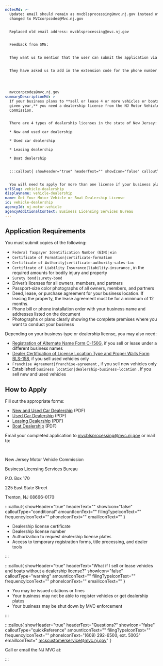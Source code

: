 ```yaml
---
notesMd: >-
  Update: email should remain as mvcblsprocessing@mvc.nj.gov instead of being
  changed to MVCcorpcodes@Mvc.nj.gov


  Replaced old email address: mvcblsprocessing@mvc.nj.gov 


  Feedback from SME:


  They want us to mention that the user can submit the application via email MVCCorpcodes@mvc.nj.gov, in addition to the physical mailing address


  They have asked us to add in the extension code for the phone number to make it easier for users to get through to a person (609) 292-6500 ext. 5003




  mvccorpcodes@mvc.nj.gov
summaryDescriptionMd: >
  If your business plans to **sell or lease 4 or more vehicles or boats in a
  given year,** you need a dealership license from the NJ Motor Vehicle
  Commission.


  There are 4 types of dealership licenses in the state of New Jersey:

  * New and used car dealership

  * Used car dealership

  * Leasing dealership

  * Boat dealership


  :::callout{ showHeader="true" headerText="" showIcon="false" calloutType="informational" amountIconText="" filingTypeIconText="" frequencyIconText="" phoneIconText="" emailIconText="" }


  You will need to apply for more than one license if your business plans to both sell and lease vehicles or boats.
urlSlug: vehicle-dealership
displayname: vehicle-dealership
name: Get Your Motor Vehicle or Boat Dealership License
id: vehicle-dealership
agencyId: nj-motor-vehicle
agencyAdditionalContext: Business Licensing Services Bureau
---
```

## Application Requirements

You must submit copies of the following:

*  `Federal Taxpayer Identification Number (EIN)|ein` 
*  `Certificate of Formation|certificate-formation` 
*  `Certificate of Authority|certificate-authority-sales-tax` 
*  `Certificate of Liability Insurance|liability-insurance` , in the required amounts for bodily injury and property
*  `Surety bond|surety-bond` 
* Driver’s licenses for all owners, members, and partners
* Passport-size color photographs of all owners, members, and partners
* Deed, lease, or purchase agreement for your business location. If leasing the property, the lease agreement must be for a minimum of 12 months.
* Phone bill or phone installation order with your business name and addresses listed on the document
* Photographs or plans clearly showing the complete premises where you want to conduct your business

Depending on your business type or dealership license, you may also need:

* [Registration of Alternate Name Form C-150G](https://formfiles.justia.com/pdf/new-jersey/0080/40.pdf), if you sell or lease under a different business names
* [Dealer Certification of License Location Type and Proper Walls Form BLS-158](https://www.nj.gov/mvc/pdf/business/Dealer%20Certificateof%20Licensed%20Location%20Type%20and%20Proper%20Walls.pdf),  if you sell used vehicles only
*  `Franchise Agreement|franchise-agreement` , if you sell new vehicles only
* Established `business location|dealership-business-location` , if you sell new and used vehicles

## How to Apply

Fill out the appropriate forms:

* [New and Used Car Dealership](https://www.nj.gov/mvc/pdf/business/newuseddealer.pdf) (PDF)
* [Used Car Dealership](https://www.nj.gov/mvc/pdf/business/useddealer.pdf) (PDF)
* [Leasing Dealership](https://www.nj.gov/mvc/pdf/business/leasingapp.pdf) (PDF)
* [Boat Dealership](https://www.nj.gov/mvc/pdf/business/boatdeal.pdf) (PDF)

Email your completed application to mvcblsprocessing@mvc.nj.gov or mail to:

&nbsp;

New Jersey Motor Vehicle Commission
&nbsp;

Business Licensing Services Bureau
&nbsp;

P.O. Box 170
&nbsp;

225 East State Street
&nbsp;

Trenton, NJ 08666-0170

:::callout{ showHeader="true" headerText="" showIcon="false" calloutType="conditional" amountIconText="" filingTypeIconText="" frequencyIconText="" phoneIconText="" emailIconText="" }

* Dealership license certificate
* Dealership license number
* Authorization to request dealership license plates
* Access to temporary registration forms, title processing, and dealer tools

:::

:::callout{ showHeader="true" headerText="What if I sell or lease vehicles and boats without a dealership license?" showIcon="false" calloutType="warning" amountIconText="" filingTypeIconText="" frequencyIconText="" phoneIconText="" emailIconText="" }

* You may be issued citations or fines
* Your business may not be able to register vehicles or get dealership plates
* Your business may be shut down by MVC enforcement

:::

:::callout{ showHeader="true" headerText="Questions?" showIcon="false" calloutType="quickReference" amountIconText="" filingTypeIconText="" frequencyIconText="" phoneIconText="(609) 292-6500, ext. 5003" emailIconText=" mcscustomerservice@mvc.nj.gov" }

Call or email the NJ MVC at:

:::